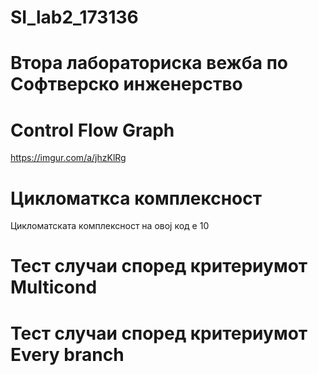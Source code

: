 # SI_lab2_173136
# Втора лабораториска вежба по Софтверско инженерство

# Control Flow Graph
https://imgur.com/a/jhzKlRg

# Цикломаткса комплексност
Цикломатската комплексност на овој код е 10

# Тест случаи според критериумот Multicond

# Тест случаи според критериумот Every branch
